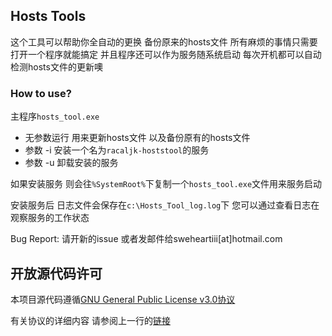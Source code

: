 ﻿## Hosts Tools

这个工具可以帮助你全自动的更换 备份原来的hosts文件 所有麻烦的事情只需要打开一个程序就能搞定 并且程序还可以作为服务随系统启动 每次开机都可以自动检测hosts文件的更新噢

### How to use?

主程序`hosts_tool.exe`

 - 无参数运行 用来更新hosts文件 以及备份原有的hosts文件
 - 参数 -i 安装一个名为`racaljk-hoststool`的服务
 - 参数 -u 卸载安装的服务

如果安装服务 则会往`%SystemRoot%`下复制一个`hosts_tool.exe`文件用来服务启动

安装服务后 日志文件会保存在`c:\Hosts_Tool_log.log`下 您可以通过查看日志在观察服务的工作状态

Bug Report: 请开新的issue 或者发邮件给sweheartiii[at]hotmail.com

## 开放源代码许可

本项目源代码遵循[GNU General Public License v3.0协议](http://www.gnu.org/licenses/gpl.html)

有关协议的详细内容 请参阅上一行的[链接](http://www.gnu.org/licenses/gpl.html)


